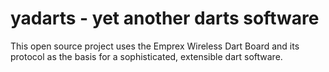 # yadarts - yet another darts software

This open source project uses the Emprex Wireless Dart Board and its
protocol as the basis for a sophisticated, extensible dart software.

